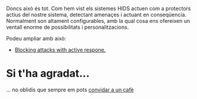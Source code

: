 Doncs això és tot.  Com hem vist els sistemes HIDS actuen com a protectors actius del nostre sistema, detectant amenaçes i actuant en conseqüencia.  Normalment son altament configurables, amb la qual cosa ens ofereixen un ventall enorme de possibilitats i personalitzacions.

Podeu ampliar amb això:
* [Blocking attacks with active respone.](https://wazuh.com/blog/blocking-attacks-active-response/)

# Si t'ha agradat...
... no oblidis que sempre em pots [convidar a un cafè](https://ko-fi.com/raulgimenezherrada)
